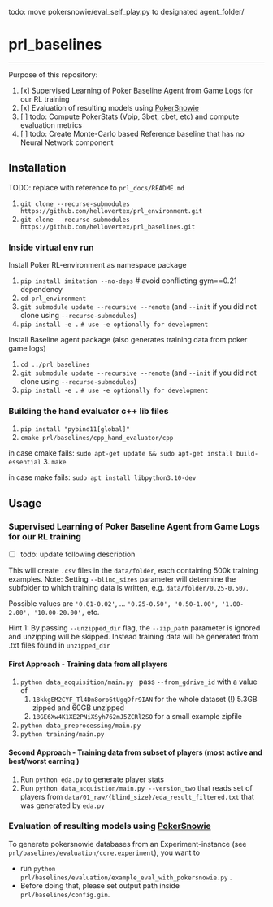 todo: move pokersnowie/eval_self_play.py to designated agent_folder/
# prl_baselines

----
Purpose of this repository:
1. [x] Supervised Learning of Poker Baseline Agent from Game Logs for our RL training
2. [x] Evaluation of resulting models using [PokerSnowie](https://www.pokersnowie.com/) 
3. [ ] todo: Compute PokerStats (Vpip, 3bet, cbet, etc) and compute evaluation metrics
4. [ ] todo: Create Monte-Carlo based Reference baseline that has no Neural Network component
##  Installation
TODO: replace with reference to `prl_docs/README.md`
1. `git clone --recurse-submodules https://github.com/hellovertex/prl_environment.git`
2. `git clone --recurse-submodules https://github.com/hellovertex/prl_baselines.git`

### Inside virtual env run
Install Poker RL-environment as namespace package
1. `pip install imitation --no-deps` # avoid conflicting gym==0.21 dependency  
2. `cd prl_environment`
3. `git submodule update --recursive --remote` (and `--init` if you did not clone using `--recurse-submodules`)
4. `pip install -e .`  `# use -e optionally for development`

Install Baseline agent package (also generates training data from poker game logs)
1. `cd ../prl_baselines`
2. `git submodule update --recursive --remote` (and `--init` if you did not clone using `--recurse-submodules`)
2. `pip install -e .`  `# use -e optionally for development`

### Building the hand evaluator c++ lib files
1. `pip install "pybind11[global]"`
2. `cmake prl/baselines/cpp_hand_evaluator/cpp`

in case cmake fails:
`sudo apt-get update && sudo apt-get install build-essential`
3. `make`

in case make fails: `sudo apt install libpython3.10-dev` 



## Usage
### Supervised Learning of Poker Baseline Agent from Game Logs for our RL training
- [ ] todo: update following description

This will create `.csv` files in the `data/folder`, each containing 500k training examples.
Note: Setting `--blind_sizes` parameter will determine the subfolder to which training data
is written, e.g. `data/folder/0.25-0.50/`. 

Possible values are
`'0.01-0.02'`, ... `'0.25-0.50', '0.50-1.00', '1.00-2.00', '10.00-20.00',` etc.

Hint 1: By passing `--unzipped_dir` flag, the `--zip_path` parameter is ignored and unzipping will 
be skipped. Instead training data will be generated from .txt files found in `unzipped_dir`

#### First Approach - Training data from all players
1. `python data_acquisition/main.py ` pass `--from_gdrive_id` with a value of 
   1. `18kkgEM2CYF_Tl4Dn8oro6tUgqDfr9IAN` for the whole dataset (!) 5.3GB zipped and 60GB unzipped
   2. `18GE6Xw4K1XE2PNiXSyh762mJ5ZCRl2SO` for a small example zipfile
2. `python data_preprocessing/main.py `
3. `python training/main.py`

#### Second Approach - Training data from subset of players (most active and best/worst earning )
1. Run `python eda.py` to generate player stats
2. Run `python data_acquistion/main.py --version_two` that reads set of players from
   `data/01_raw/{blind_size}/eda_result_filtered.txt` that was generated by `eda.py`

### Evaluation of resulting models using [PokerSnowie](https://www.pokersnowie.com/)
To generate pokersnowie databases from an Experiment-instance (see `prl/baselines/evaluation/core.experiment`),
you want to 
- run `python prl/baselines/evaluation/example_eval_with_pokersnowie.py`
.
- Before doing that, please set output path inside `prl/baselines/config.gin`.


